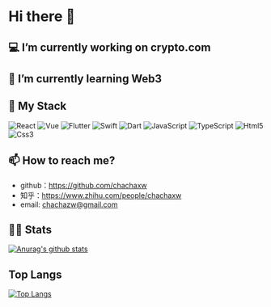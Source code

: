 # Hi there 👋

<!--
**ChachaZhou/ChachaZhou** is a ✨ _special_ ✨ repository because its `README.md` (this file) appears on your GitHub profile.

Here are some ideas to get you started:

- 🔭 I’m currently working on ...
- 🌱 I’m currently learning ...
- 👯 I’m looking to collaborate on ...
- 🤔 I’m looking for help with ...
- 💬 Ask me about ...
- 📫 How to reach me: ...
- 😄 Pronouns: ...
- ⚡ Fun fact: ...
-->

## 💻 I’m currently working on crypto.com

## 🤔 I’m currently learning Web3

## 🧮 My Stack

<!-- %23323330 -->
![React](https://img.shields.io/badge/react-%23323330.svg?&style=for-the-badge&logo=react&logoColor=%2361DAFB)
![Vue](https://img.shields.io/badge/vue-%23323330.svg?&style=for-the-badge&logo=vue.js&logoColor=%234FC08D)
![Flutter](https://img.shields.io/badge/flutter-%23323330.svg?&style=for-the-badge&logo=flutter&logoColor=%2302569B)
![Swift](https://img.shields.io/badge/swift-%23323330.svg?&style=for-the-badge&logo=swift&logoColor=%23E3603C)
![Dart](https://img.shields.io/badge/dart-%23323330.svg?&style=for-the-badge&logo=dart&logoColor=%230175C2)
![JavaScript](https://img.shields.io/badge/javascript-%23323330.svg?&style=for-the-badge&logo=javascript&logoColor=%23F7DF1E)
![TypeScript](https://img.shields.io/badge/typescript-%23323330.svg?&style=for-the-badge&logo=typescript&logoColor=%23007ACC)
![Html5](https://img.shields.io/badge/html5-%23323330.svg?&style=for-the-badge&logo=html5&logoColor=%23E34F26)
![Css3](https://img.shields.io/badge/css3-%23323330.svg?&style=for-the-badge&logo=css3&logoColor=%231572B6)

## 📫 How to reach me?

- github：<https://github.com/chachaxw>
- 知乎：<https://www.zhihu.com/people/chachaxw>
- email: chachazw@gmail.com

## 💁🏻 Stats

[![Anurag's github stats](https://github-readme-stats.vercel.app/api?username=ChachaZhou&count_private=true&show_icons=true&theme=onedark)](https://github.com/anuraghazra/github-readme-stats)

## Top Langs

[![Top Langs](https://github-readme-stats.vercel.app/api/top-langs/?username=ChachaZhou&layout=compact)](https://github.com/anuraghazra/github-readme-stats)
